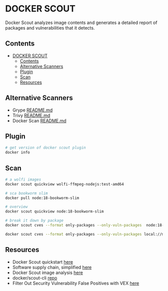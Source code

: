# DOCKER SCOUT

Docker Scout analyzes image contents and generates a detailed report of packages and vulnerabilities that it detects.  

## Contents

- [DOCKER SCOUT](#docker-scout)
  - [Contents](#contents)
  - [Alternative Scanners](#alternative-scanners)
  - [Plugin](#plugin)
  - [Scan](#scan)
  - [Resources](#resources)

## Alternative Scanners

* Grype [README.md](../49_grype/README.md)  
* Trivy [README.md](../48_trivy/README.md)  
* Docker Scan [README.md](../45_docker_scan_process_mongo/README.md)  

## Plugin

```sh
# get version of docker scout plugin
docker info
```

## Scan

```sh
# a wolfi images
docker scout quickview wolfi-ffmpeg-nodejs:test-amd64

# sca bookworm slim
docker pull node:18-bookworm-slim

# overview
docker scout quickview node:18-bookworm-slim

# break it down by package
docker scout cves --format only-packages --only-vuln-packages  node:18-bookworm-slim

docker scout cves --format only-packages --only-vuln-packages local://my-image
```

## Resources

* Docker Scout quickstart [here](https://docs.docker.com/scout/quickstart/)
* Software supply chain, simplified [here](https://www.docker.com/products/docker-scout/)
* Docker Scout image analysis [here](https://docs.docker.com/scout/image-analysis/)
* docker/scout-cli [repo](https://github.com/docker/scout-cli)
* Filter Out Security Vulnerability False Positives with VEX [here](https://www.docker.com/blog/filter-out-security-vulnerability-false-positives-with-vex/)
